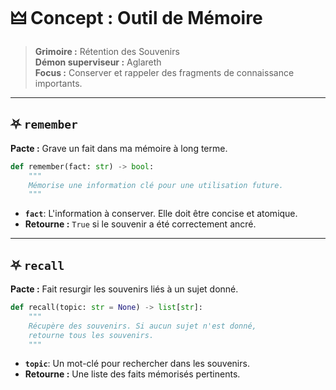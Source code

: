 # 🜲 Concept : Outil de Mémoire

> **Grimoire :** Rétention des Souvenirs  
> **Démon superviseur :** Aglareth  
> **Focus :** Conserver et rappeler des fragments de connaissance importants.

---

## ⛧ `remember`

**Pacte :** Grave un fait dans ma mémoire à long terme.

```python
def remember(fact: str) -> bool:
    """
    Mémorise une information clé pour une utilisation future.
    """
```

*   **`fact`**: L'information à conserver. Elle doit être concise et atomique.
*   **Retourne :** `True` si le souvenir a été correctement ancré.

---

## ⛧ `recall`

**Pacte :** Fait resurgir les souvenirs liés à un sujet donné.

```python
def recall(topic: str = None) -> list[str]:
    """
    Récupère des souvenirs. Si aucun sujet n'est donné,
    retourne tous les souvenirs.
    """
```

*   **`topic`**: Un mot-clé pour rechercher dans les souvenirs.
*   **Retourne :** Une liste des faits mémorisés pertinents.
